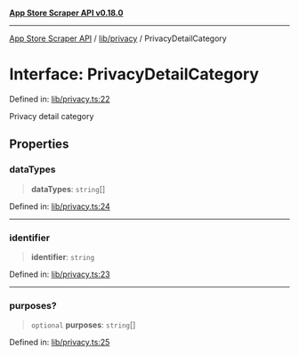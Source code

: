 [**App Store Scraper API v0.18.0**](../../../README.md)

***

[App Store Scraper API](../../../modules.md) / [lib/privacy](../README.md) / PrivacyDetailCategory

# Interface: PrivacyDetailCategory

Defined in: [lib/privacy.ts:22](https://github.com/facundoolano/app-store-scraper/blob/113d925388ad33c5af9077ca637c241f2bf7e574/lib/privacy.ts#L22)

Privacy detail category

## Properties

### dataTypes

> **dataTypes**: `string`[]

Defined in: [lib/privacy.ts:24](https://github.com/facundoolano/app-store-scraper/blob/113d925388ad33c5af9077ca637c241f2bf7e574/lib/privacy.ts#L24)

***

### identifier

> **identifier**: `string`

Defined in: [lib/privacy.ts:23](https://github.com/facundoolano/app-store-scraper/blob/113d925388ad33c5af9077ca637c241f2bf7e574/lib/privacy.ts#L23)

***

### purposes?

> `optional` **purposes**: `string`[]

Defined in: [lib/privacy.ts:25](https://github.com/facundoolano/app-store-scraper/blob/113d925388ad33c5af9077ca637c241f2bf7e574/lib/privacy.ts#L25)
